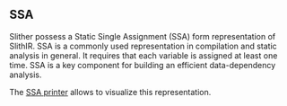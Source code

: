 ## SSA

Slither possess a Static Single Assignment (SSA) form representation of SlithIR. SSA is a commonly used representation in compilation and static analysis in general. It requires that each variable is assigned at least one time. SSA is a key component for building an efficient data-dependency analysis.

The [SSA printer](../printers/Printer-documentation.md#slithir-ssa) allows to visualize this representation.

